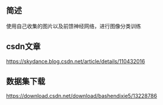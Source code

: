 ## 简述
使用自己收集的图片以及前馈神经网络，进行图像分类训练

## csdn文章
https://skydance.blog.csdn.net/article/details/110432016

## 数据集下载
https://download.csdn.net/download/bashendixie5/13228786



